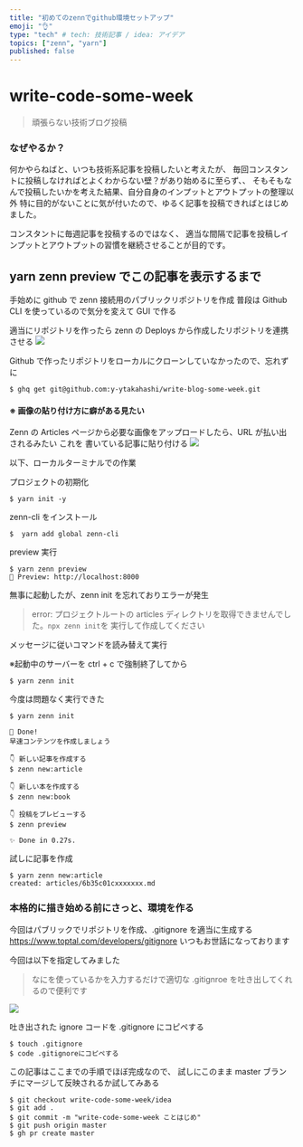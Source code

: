 ```yaml
---
title: "初めてのzennでgithub環境セットアップ"
emoji: "👌"
type: "tech" # tech: 技術記事 / idea: アイデア
topics: ["zenn", "yarn"]
published: false
---
```


# write-code-some-week

> 頑張らない技術ブログ投稿

### なぜやるか？

何かやらねばと、いつも技術系記事を投稿したいと考えたが、
毎回コンスタントに投稿しなければとよくわからない壁？があり始めるに至らず、、
そもそもなんで投稿したいかを考えた結果、自分自身のインプットとアウトプットの整理以外
特に目的がないことに気が付いたので、ゆるく記事を投稿できればとはじめました。

コンスタントに毎週記事を投稿するのではなく、
適当な間隔で記事を投稿しインプットとアウトプットの習慣を継続させることが目的です。

## yarn zenn preview でこの記事を表示するまで

手始めに github で zenn 接続用のパブリックリポジトリを作成
普段は Github CLI を使っているので気分を変えて GUI で作る

適当にリポジトリを作ったら zenn の Deploys から作成したリポジトリを連携させる
![](https://storage.googleapis.com/zenn-user-upload/19b350e10cca6f3a609c2ce5.png)

Github で作ったリポジトリをローカルにクローンしていなかったので、忘れずに

```
$ ghq get git@github.com:y-ytakahashi/write-blog-some-week.git
```

#### ※ 画像の貼り付け方に癖がある見たい

Zenn の Articles ページから必要な画像をアップロードしたら、URL が払い出されるみたい
これを 書いている記事に貼り付ける
![](https://storage.googleapis.com/zenn-user-upload/ee1d0ff89446e5731b01f3b7.png)

以下、ローカルターミナルでの作業

プロジェクトの初期化

```
$ yarn init -y
```

zenn-cli をインストール

```
$  yarn add global zenn-cli
```

preview 実行

```
$ yarn zenn preview
👀 Preview: http://localhost:8000
```

無事に起動したが、zenn init を忘れておりエラーが発生

> error: プロジェクトルートの articles ディレクトリを取得できませんでした。`npx zenn init`を
> 実行して作成してください

メッセージに従いコマンドを読み替えて実行

※起動中のサーバーを ctrl + c で強制終了してから
```
$ yarn zenn init
```

今度は問題なく実行できた
```
$ yarn zenn init

🎉 Done!
早速コンテンツを作成しましょう

👇 新しい記事を作成する
$ zenn new:article

👇 新しい本を作成する
$ zenn new:book

👇 投稿をプレビューする
$ zenn preview

✨ Done in 0.27s.
```

試しに記事を作成

```
$ yarn zenn new:article
created: articles/6b35c01cxxxxxxx.md
```

### 本格的に描き始める前にさっと、環境を作る

今回はパブリックでリポジトリを作成、.gitignore を適当に生成する
https://www.toptal.com/developers/gitignore
いつもお世話になっております

今回は以下を指定してみました

> なにを使っているかを入力するだけで適切な .gitignroe を吐き出してくれるので便利です

![](https://storage.googleapis.com/zenn-user-upload/33364831986b351e581cff74.png)


吐き出された ignore コードを .gitignore にコピペする

```
$ touch .gitignore
$ code .gitignoreにコピペする
```

この記事はここまでの手順でほぼ完成なので、
試しにこのまま master ブランチにマージして反映されるか試してみある

```
$ git checkout write-code-some-week/idea
$ git add .
$ git commit -m "write-code-some-week ことはじめ" 
$ git push origin master
$ gh pr create master
```
